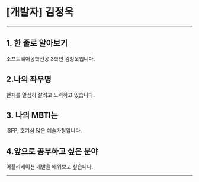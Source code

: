 # [개발자] 김정욱

-----------------------------------------------------------------------------------------------

## 1. 한 줄로 알아보기

소프트웨어공학전공 3학년 김정욱입니다.

## 2.나의 좌우명

현재를 열심히 살려고 노력하고 있습니다.

## 3. 나의 MBTI는 

ISFP, 호기심 많은 예술가형입니다.

## 4.앞으로 공부하고 싶은 분야

어플리케이션 개발을 배워보고 싶습니다.

---------------------------------------------------------------------------

